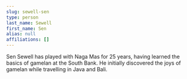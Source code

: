 ```yaml
---
slug: sewell-sen
type: person
last_name: Sewell
first_name: Sen
alias: null
affiliations: []
---
```


Sen Sewell has played with Naga Mas for 25 years, having learned the basics of gamelan at the South Bank. He initially discovered the joys of gamelan while travelling in Java and Bali.